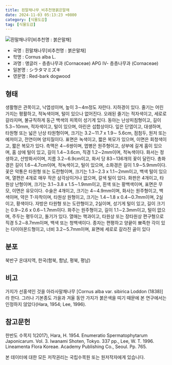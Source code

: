 ```yaml
---
title: 흰말채나무_비추천명붉은말채
date: 2024-11-03 05:13:23 +0800
category: [식물도감]
tag: [식물도감]
---
```




![흰말채나무[비추천명 : 붉은말채]](/fileUpload/plants/basic/Cornaceae/Cornus/7424/1_th2.JPG)
- 국명 : 흰말채나무[비추천명 : 붉은말채]
- 학명 : Cornus alba L.
- 과명 : 앵글러 - 층층나무과 (Cornaceae) APG Ⅳ- 층층나무과 (Cornaceae)
- 일본명 : シラタマミズキ
- 영문명 : Red-bark dogwood


## 형태
생활형은 관목이고, 낙엽성이며, 높이 3∼4m정도 자란다. 지하경이 있다. 줄기는 어린 가지는 평활하고, 적녹색이며, 털이 있으나 없어진다. 오래된 줄기는 적자색이고, 세로로 갈라지며, 불규칙하게 둥근 백색의 피목이 성기게 있다. 동아는 난상피침형이고, 길이 5.3∼10mm, 적자색이고, 털이 있으며, 아린은 섭합상이다. 잎은 단엽이고, 대생하며, 타원형 또는 넓은 난상 타원형이며, 크기는 3.2∼11.7 x 1.9∼ 5.6cm, 점첨두, 원저 또는 예저이고, 전연이며 양지질이다. 표면은 녹색이고, 짧은 복모가 있으며, 이면은 회청색이고, 짧은 복모가 있다. 측맥은 4∼6쌍이며, 엽병은 원주형이고, 상부에 길게 홈이 있으며, 홈 상에 털이 있고, 길이 1.4∼3.6cm, 직경 1.2∼2mm이며, 적녹색이다. 화서는 정생하고, 산방화서이며, 지름 3.2∼6.9cm이고, 화서 당 83∼136개의 꽃이 달린다. 총화경은 길이 1.6∼4.7cm이며, 적녹색이고, 털이 있으며, 소화경은 길이 1.9∼5.9mm이다. 꽃은 악통은 타원형 또는 도란형이며, 크기는 1.3∼2.3 x 1.1∼2mm이고, 백색 털이 있으며, 열편은 4개로 매우 작은 삼각상이거나 없으며, 갈색 털이 있다. 화판은 4개이고, 타원상 난형이며, 크기는 3.1∼3.8 x 1.5∼1.9mm이고, 흰색 또는 황백색이며, 표면은 무모, 이면은 유모이다. 수술은 4개이고, 크기는 4∼4.9mm이며, 화사는 원주형이고, 백색이며, 약은 T-자착이며, 타원상 원형이고, 크기는 1.4∼1.8 x 0.4∼0.7mm이며, 2실이고, 황색이다. 자방은 타원형 또는 도란형이고, 2실이며, 성기게 털이 있고, 길이 크기는 0.9∼2.6 x 0.6∼1.7mm이다. 화주는 원주형이고, 길이 1.1∼2.3mm이고, 털이 없으며, 주두는 평두이고, 돌기가 있다. 열매는 핵과이고, 타원상 또는 장타원상 편구형으로 직경 5.2∼8.7mm이며, 백색 또는 청백색이다. 종자는 편평하고 양끝이 뾰족한 각이 있는 다이아몬드형이고, 너비 3.2∼5.7mm이며, 표면에 세로로 갈라진 골이 있다
## 분포
북반구 온대지역, 한국(함북, 함남, 평북, 평남)
## 비고
가지가 선홍색인 것을 아라사말채나무 [Cornus alba var. sibirica Loddon (1838)]라 한다. 그러나 기본종도 가을과 겨울 동안 가지가 붉은색을 띠기 때문에 본 연구에서는 인정하지 않았다(Hara, 1954; Lee, 1996).
## 참고문헌
한반도 수목지 1(2017), Hara, H. 1954. Enumeratio Spermatophytarum Japonicarum. Vol. 3. Iwanami Shoten, Tokyo. 337 pp., Lee, W. T. 1996. Lineamenta Flora Koreae. Academy Publishing Co., Seoul. Pp. 765.






본 데이터에 대한 모든 저작권리는 국립수목원 또는 원저작자에게 있습니다.
